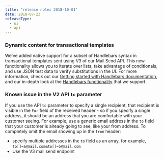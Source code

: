 ```yaml
---
title: "release notes 2018-10-01"
date: 2018-07-23
releaseType:
  - ui
  - api
---
```


###	Dynamic content for transactional templates

We’ve added native support for a subset of Handlebars syntax in transactional templates sent using V3 of our Mail Send API. This new functionality allows you to iterate over lists, take advantage of conditionals, and use JSON test data to verify substitutions in the UI. For more information, check out our <a href="{{root_url}}/knowledge-center/sending-email/how-to-send-an-email-with-dynamic-transactional-templates/" target="_blank">Getting started with Handlebars documentation</a>, and our in-depth look at the <a href="{{root_url}}/knowledge-center/sending-email/using-handlebars/" target="_blank">Handlebars functionality</a> that we support.

###	Known issue in the V2 API `to` parameter

If you use the API <code>to</code> parameter to specify a single recipient, that recipient is visible in the <code>For</code> field of the received header - so if you specify a single address, it should be an address that you are comfortable with your customer seeing. For example, use a generic email address in the <code>to</code> field that your customer is already going to see, like your from address. To completely omit the email showing up in the <code>from</code> header:

- specify multiple addresses in the `to` field as an array, for example, `to[]=a@mail.com&to[]=b@mail.com`
- Use the V3 mail send endpoint